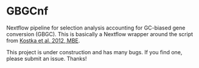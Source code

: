 # GBGCnf
Nextflow pipeline for selection analysis accounting for GC-biased gene conversion (GBGC). This is basically a Nextflow wrapper around the script from [Kostka et al. 2012, MBE](https://scholar.google.com/scholar_url?url=https://academic.oup.com/mbe/article-abstract/29/3/1047/1008844&hl=en&sa=T&oi=gsb&ct=res&cd=0&d=17716444972052306756&ei=CnBSYI7WI4-UyQTviLWwCg&scisig=AAGBfm1HDyBbAQnZIwNoY4hkHtyTi1NGWg).

This project is under construction and has many bugs. If you find one, please submit an issue. Thanks!
